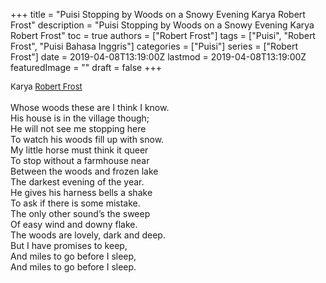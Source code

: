 +++
title = "Puisi Stopping by Woods on a Snowy Evening Karya Robert Frost"
description = "Puisi Stopping by Woods on a Snowy Evening Karya Robert Frost"
toc = true
authors = ["Robert Frost"]
tags = ["Puisi", "Robert Frost", "Puisi Bahasa Inggris"]
categories = ["Puisi"]
series = ["Robert Frost"]
date = 2019-04-08T13:19:00Z
lastmod = 2019-04-08T13:19:00Z
featuredImage = ""
draft = false
+++

<div style="text-align: justify;">
<div style="font-size: small;">Karya <a href="/authors/robert-frost/" target="_blank">Robert Frost</a></div><br />
Whose woods these are I think I know.<br />His house is in the village though;<br />He will not see me stopping here<br />To watch his woods fill up with snow.<br />My little horse must think it queer<br />To stop without a farmhouse near<br />Between the woods and frozen lake<br />The darkest evening of the year.<br />He gives his harness bells a shake<br />To ask if there is some mistake.<br />The only other sound’s the sweep<br />Of easy wind and downy flake.<br />The woods are lovely, dark and deep.<br />But I have promises to keep,<br />And miles to go before I sleep,<br />And miles to go before I sleep.</div>
